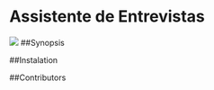 # Assistente de Entrevistas
<img src="https://github.com/miguelvieira123/miguelvieira123.github.io/ClassDiagram4.svg">
##Synopsis

##Instalation

##Contributors

